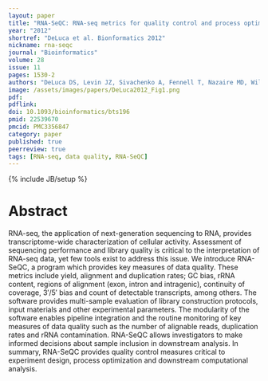 ```yaml
---
layout: paper
title: "RNA-SeQC: RNA-seq metrics for quality control and process optimization"
year: "2012"
shortref: "DeLuca et al. Bionformatics 2012"
nickname: rna-seqc
journal: "Bioinformatics"
volume: 28
issue: 11
pages: 1530-2
authors: "DeLuca DS, Levin JZ, Sivachenko A, Fennell T, Nazaire MD, Williams C, Reich M, Winckler W, Getz G"
image: /assets/images/papers/DeLuca2012_Fig1.png
pdf:
pdflink: 
doi: 10.1093/bioinformatics/bts196
pmid: 22539670
pmcid: PMC3356847
category: paper
published: true
peerreview: true
tags: [RNA-seq, data quality, RNA-SeQC]
---
```

{% include JB/setup %}

# Abstract

RNA-seq, the application of next-generation sequencing to RNA, provides transcriptome-wide characterization of cellular activity. Assessment of sequencing performance and library quality is critical to the interpretation of RNA-seq data, yet few tools exist to address this issue. We introduce RNA-SeQC, a program which provides key measures of data quality. These metrics include yield, alignment and duplication rates; GC bias, rRNA content, regions of alignment (exon, intron and intragenic), continuity of coverage, 3′/5′ bias and count of detectable transcripts, among others. The software provides multi-sample evaluation of library construction protocols, input materials and other experimental parameters. The modularity of the software enables pipeline integration and the routine monitoring of key measures of data quality such as the number of alignable reads, duplication rates and rRNA contamination. RNA-SeQC allows investigators to make informed decisions about sample inclusion in downstream analysis. In summary, RNA-SeQC provides quality control measures critical to experiment design, process optimization and downstream computational analysis.


